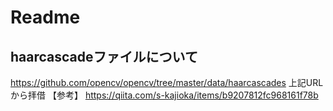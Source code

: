 # Readme

## haarcascadeファイルについて
https://github.com/opencv/opencv/tree/master/data/haarcascades
上記URLから拝借
【参考】
https://qiita.com/s-kajioka/items/b9207812fc968161f78b
